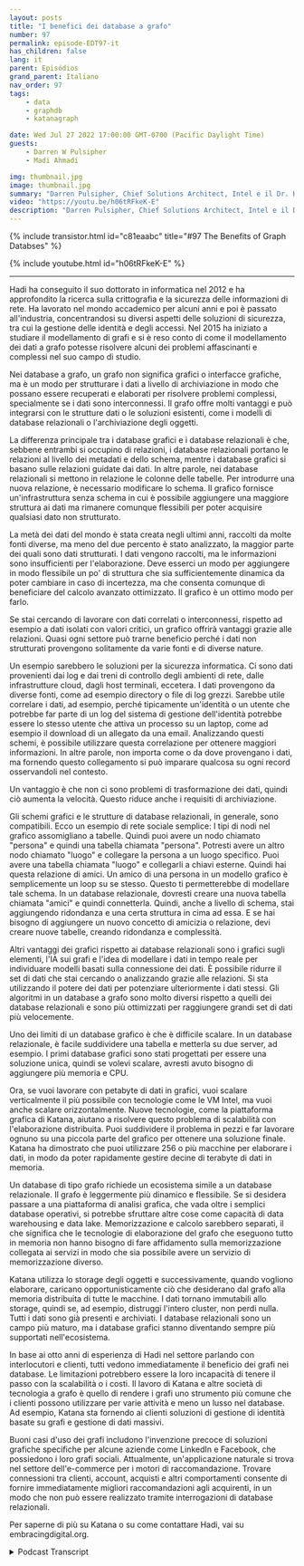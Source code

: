 ```yaml
---
layout: posts
title: "I benefici dei database a grafo"
number: 97
permalink: episode-EDT97-it
has_children: false
lang: it
parent: Episódios
grand_parent: Italiano
nav_order: 97
tags:
    - data
    - graphdb
    - katanagraph

date: Wed Jul 27 2022 17:00:00 GMT-0700 (Pacific Daylight Time)
guests:
    - Darren W Pulsipher
    - Madi Ahmadi

img: thumbnail.jpg
image: thumbnail.jpg
summary: "Darren Pulsipher, Chief Solutions Architect, Intel e il Dr. Hadi Ahmadi, Direttore dell'Architettura delle Soluzioni di Katana Graph discutono i vantaggi dei database a grafo."
video: "https://youtu.be/h06tRFkeK-E"
description: "Darren Pulsipher, Chief Solutions Architect, Intel e il Dr. Hadi Ahmadi, Direttore dell'Architettura delle Soluzioni di Katana Graph discutono i vantaggi dei database a grafo."
---
```


<div>
{% include transistor.html id="c81eaabc" title="#97 The Benefits of Graph Databses" %}

{% include youtube.html id="h06tRFkeK-E" %}
</div>

---

Hadi ha conseguito il suo dottorato in informatica nel 2012 e ha approfondito la ricerca sulla crittografia e la sicurezza delle informazioni di rete. Ha lavorato nel mondo accademico per alcuni anni e poi è passato all'industria, concentrandosi su diversi aspetti delle soluzioni di sicurezza, tra cui la gestione delle identità e degli accessi. Nel 2015 ha iniziato a studiare il modellamento di grafi e si è reso conto di come il modellamento dei dati a grafo potesse risolvere alcuni dei problemi affascinanti e complessi nel suo campo di studio.

Nei database a grafo, un grafo non significa grafici o interfacce grafiche, ma è un modo per strutturare i dati a livello di archiviazione in modo che possano essere recuperati e elaborati per risolvere problemi complessi, specialmente se i dati sono interconnessi. Il grafo offre molti vantaggi e può integrarsi con le strutture dati o le soluzioni esistenti, come i modelli di database relazionali o l'archiviazione degli oggetti.

La differenza principale tra i database grafici e i database relazionali è che, sebbene entrambi si occupino di relazioni, i database relazionali portano le relazioni al livello dei metadati e dello schema, mentre i database grafici si basano sulle relazioni guidate dai dati. In altre parole, nei database relazionali si mettono in relazione le colonne delle tabelle. Per introdurre una nuova relazione, è necessario modificare lo schema. Il grafico fornisce un'infrastruttura senza schema in cui è possibile aggiungere una maggiore struttura ai dati ma rimanere comunque flessibili per poter acquisire qualsiasi dato non strutturato.

La metà dei dati del mondo è stata creata negli ultimi anni, raccolti da molte fonti diverse, ma meno del due percento è stato analizzato, la maggior parte dei quali sono dati strutturati. I dati vengono raccolti, ma le informazioni sono insufficienti per l'elaborazione. Deve esserci un modo per aggiungere in modo flessibile un po' di struttura che sia sufficientemente dinamica da poter cambiare in caso di incertezza, ma che consenta comunque di beneficiare del calcolo avanzato ottimizzato. Il grafico è un ottimo modo per farlo.

Se stai cercando di lavorare con dati correlati o interconnessi, rispetto ad esempio a dati isolati con valori critici, un grafico offrirà vantaggi grazie alle relazioni. Quasi ogni settore può trarne beneficio perché i dati non strutturati provengono solitamente da varie fonti e di diverse nature.

Un esempio sarebbero le soluzioni per la sicurezza informatica. Ci sono dati provenienti dai log e dai treni di controllo degli ambienti di rete, dalle infrastrutture cloud, dagli host terminali, eccetera. I dati provengono da diverse fonti, come ad esempio directory o file di log grezzi. Sarebbe utile correlare i dati, ad esempio, perché tipicamente un'identità o un utente che potrebbe far parte di un log del sistema di gestione dell'identità potrebbe essere lo stesso utente che attiva un processo su un laptop, come ad esempio il download di un allegato da una email. Analizzando questi schemi, è possibile utilizzare questa correlazione per ottenere maggiori informazioni. In altre parole, non importa come o da dove provengano i dati, ma fornendo questo collegamento si può imparare qualcosa su ogni record osservandoli nel contesto.

Un vantaggio è che non ci sono problemi di trasformazione dei dati, quindi ciò aumenta la velocità. Questo riduce anche i requisiti di archiviazione.

Gli schemi grafici e le strutture di database relazionali, in generale, sono compatibili. Ecco un esempio di rete sociale semplice: I tipi di nodi nel grafico assomigliano a tabelle. Quindi puoi avere un nodo chiamato "persona" e quindi una tabella chiamata "persona". Potresti avere un altro nodo chiamato "luogo" e collegare la persona a un luogo specifico. Puoi avere una tabella chiamata "luogo" e collegarli a chiavi esterne. Quindi hai questa relazione di amici. Un amico di una persona in un modello grafico è semplicemente un loop su se stesso. Questo ti permetterebbe di modellare tale schema. In un database relazionale, dovresti creare una nuova tabella chiamata "amici" e quindi connetterla. Quindi, anche a livello di schema, stai aggiungendo ridondanza e una certa struttura in cima ad essa. E se hai bisogno di aggiungere un nuovo concetto di amicizia o relazione, devi creare nuove tabelle, creando ridondanza e complessità.

Altri vantaggi dei grafici rispetto ai database relazionali sono i grafici sugli elementi, l'IA sui grafi e l'idea di modellare i dati in tempo reale per individuare modelli basati sulla connessione dei dati. È possibile ridurre il set di dati che stai cercando o analizzando grazie alle relazioni. Si sta utilizzando il potere dei dati per potenziare ulteriormente i dati stessi. Gli algoritmi in un database a grafo sono molto diversi rispetto a quelli dei database relazionali e sono più ottimizzati per raggiungere grandi set di dati più velocemente.

Uno dei limiti di un database grafico è che è difficile scalare. In un database relazionale, è facile suddividere una tabella e metterla su due server, ad esempio. I primi database grafici sono stati progettati per essere una soluzione unica, quindi se volevi scalare, avresti avuto bisogno di aggiungere più memoria e CPU.

Ora, se vuoi lavorare con petabyte di dati in grafici, vuoi scalare verticalmente il più possibile con tecnologie come le VM Intel, ma vuoi anche scalare orizzontalmente. Nuove tecnologie, come la piattaforma grafica di Katana, aiutano a risolvere questo problema di scalabilità con l'elaborazione distribuita. Puoi suddividere il problema in pezzi e far lavorare ognuno su una piccola parte del grafico per ottenere una soluzione finale. Katana ha dimostrato che puoi utilizzare 256 o più macchine per elaborare i dati, in modo da poter rapidamente gestire decine di terabyte di dati in memoria.

Un database di tipo grafo richiede un ecosistema simile a un database relazionale. Il grafo è leggermente più dinamico e flessibile. Se si desidera passare a una piattaforma di analisi grafica, che vada oltre i semplici database operativi, si potrebbe sfruttare altre cose come capacità di data warehousing e data lake. Memorizzazione e calcolo sarebbero separati, il che significa che le tecnologie di elaborazione del grafo che eseguono tutto in memoria non hanno bisogno di fare affidamento sulla memorizzazione collegata ai servizi in modo che sia possibile avere un servizio di memorizzazione diverso.

Katana utilizza lo storage degli oggetti e successivamente, quando vogliono elaborare, caricano opportunisticamente ciò che desiderano dal grafo alla memoria distribuita di tutte le macchine. I dati tornano immutabili allo storage, quindi se, ad esempio, distruggi l'intero cluster, non perdi nulla. Tutti i dati sono già presenti e archiviati. I database relazionali sono un campo più maturo, ma i database grafici stanno diventando sempre più supportati nell'ecosistema.

In base ai otto anni di esperienza di Hadi nel settore parlando con interlocutori e clienti, tutti vedono immediatamente il beneficio dei grafi nei database. Le limitazioni potrebbero essere la loro incapacità di tenere il passo con la scalabilità o i costi. Il lavoro di Katana e altre società di tecnologia a grafo è quello di rendere i grafi uno strumento più comune che i clienti possono utilizzare per varie attività e meno un lusso nel database. Ad esempio, Katana sta fornendo ai clienti soluzioni di gestione di identità basate su grafi e gestione di dati massivi.

Buoni casi d'uso dei grafi includono l'invenzione precoce di soluzioni grafiche specifiche per alcune aziende come LinkedIn e Facebook, che possiedono i loro grafi sociali. Attualmente, un'applicazione naturale si trova nel settore dell'e-commerce per i motori di raccomandazione. Trovare connessioni tra clienti, account, acquisti e altri comportamenti consente di fornire immediatamente migliori raccomandazioni agli acquirenti, in un modo che non può essere realizzato tramite interrogazioni di database relazionali.

Per saperne di più su Katana o su come contattare Hadi, vai su embracingdigital.org.



<details>
<summary> Podcast Transcript </summary>

<p></p>

</details>
